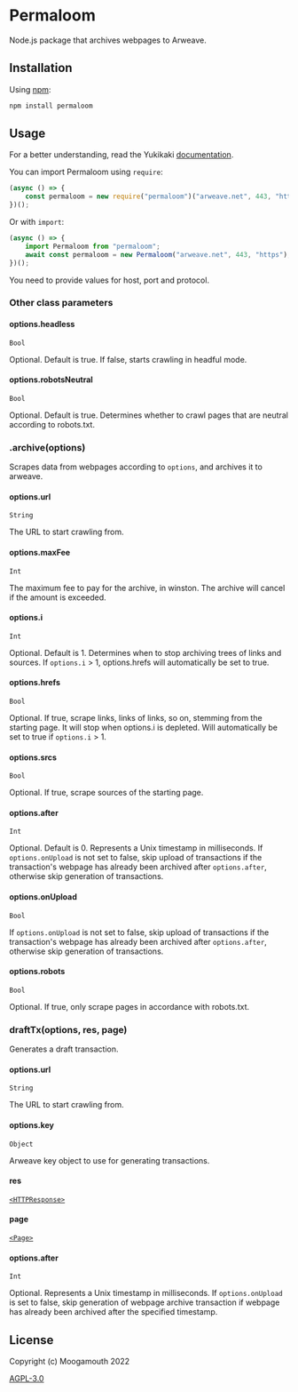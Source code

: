 # Permaloom
Node.js package that archives webpages to Arweave.

## Installation
Using [npm](https://www.npmjs.com/):

```bash
npm install permaloom
```

## Usage

For a better understanding, read the Yukikaki [documentation](https://github.com/Moogamouth/Yukikaki#readme).

You can import Permaloom using `require`:
```js
(async () => {
    const permaloom = new require("permaloom")("arweave.net", 443, "https");
})();
```

Or with `import`:
```js
(async () => {
    import Permaloom from "permaloom";
    await const permaloom = new Permaloom("arweave.net", 443, "https");
})();
```

You need to provide values for host, port and protocol.

### Other class parameters

#### options.headless
`Bool`

Optional. Default is true. If false, starts crawling in headful mode.

#### options.robotsNeutral
`Bool`

Optional. Default is true. Determines whether to crawl pages that are neutral according to robots.txt.

### .archive(options)
Scrapes data from webpages according to `options`, and archives it to arweave.

#### options.url
`String`

The URL to start crawling from.

#### options.maxFee
`Int`

The maximum fee to pay for the archive, in winston. The archive will cancel if the amount is exceeded.

#### options.i
`Int`

Optional. Default is 1. Determines when to stop archiving trees of links and sources. If `options.i` > 1, options.hrefs will automatically be set to true.

#### options.hrefs
`Bool`

Optional. If true, scrape links, links of links, so on, stemming from the starting page. It will stop when options.i is depleted. Will automatically be set to true if `options.i` > 1.

#### options.srcs
`Bool`

Optional. If true, scrape sources of the starting page.

#### options.after
`Int`

Optional. Default is 0. Represents a Unix timestamp in milliseconds. If `options.onUpload` is not set to false, skip upload of transactions if the transaction's webpage has already been archived after `options.after`, otherwise skip generation of transactions.

#### options.onUpload
`Bool`

If `options.onUpload` is not set to false, skip upload of transactions if the transaction's webpage has already been archived after `options.after`, otherwise skip generation of transactions.

#### options.robots
`Bool`

Optional. If true, only scrape pages in accordance with robots.txt.

### draftTx(options, res, page)
Generates a draft transaction.

#### options.url
`String`

The URL to start crawling from.

#### options.key
`Object`

Arweave key object to use for generating transactions.

#### res
[`<HTTPResponse>`](https://pptr.dev/api/puppeteer.httpresponse)

#### page
[`<Page>`](https://pptr.dev/api/puppeteer.page)

#### options.after
`Int`

Optional. Represents a Unix timestamp in milliseconds. If `options.onUpload` is set to false, skip generation of webpage archive transaction if webpage has already been archived after the specified timestamp.

## License

Copyright (c) Moogamouth 2022

[AGPL-3.0](https://choosealicense.com/licenses/agpl-3.0/)
